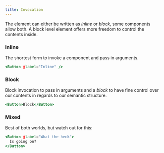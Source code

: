```yaml
---
title: Invocation
---
```


The element can either be written as _inline_ or _block_,
some components allow both. A block level element offers more freedom to
control the contents inside.

### Inline

The shortest form to invoke a component and pass in arguments.

```hbs
<Button @label="Inline" />
```

### Block

Block invocation to pass in arguments and a _block_ to have fine control over
our contents in regards to our semantic structure.

```hbs
<Button>Block</Button>
```

### Mixed

Best of both worlds, but watch out for this:

```hbs
<Button @label="What the heck">
  Is going on?
</Button>
```
